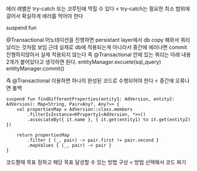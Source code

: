 에러 레밸은 try-catch 또는 코루틴에 먹힐 수 있다 < try-catch는 필요한 최소 범위에 걸어서 확실하게 에러를 먹어야 한다

suspend fun  


@Transactional 어노테이션을 진행하면 persistant layer에서 db copy 해와서 쿼리 날리는 것처럼 보임
근데 실제로 db에 적용되는게 아니라서 중간에 에러나면 commit 진행하지않아서 실제 적용되지 않는다
즉 @Transactional 안에 있는 쿼리는 아래 내용 2개가 붙어있다고 생각하면 된다.
        entityManager.excuete(sql_query)
        entityManager.commit()


즉 @Transactional 이용하면 하나의 완성된 코드로 수행되어야 한다 < 중간에 오류나면 롤백




    suspend fun findDifferentProperties(entity1: AdVersion, entity2: AdVersion): Map<String, Pair<Any?, Any?>> {
        val propertiesMap = AdVersion::class.members
            .filterIsInstance<KProperty1<AdVersion, *>>()
            .associateBy({ it.name }, { it.get(entity1) to it.get(entity2) })

        return propertiesMap
            .filter { (_, pair) -> pair.first != pair.second }
            .mapValues { (_, pair) -> pair }
    }

코드짤때 목표 정하고 해당 목표 달성할 수 있는 방법 구상 < 방법 선택해서 코드 짜기
